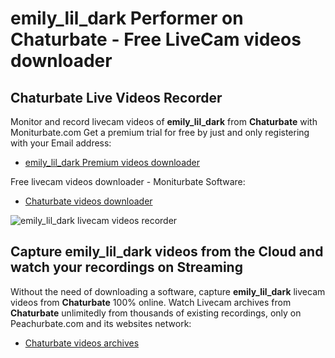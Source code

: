 # emily_lil_dark Performer on Chaturbate - Free LiveCam videos downloader

## Chaturbate Live Videos Recorder

Monitor and record livecam videos of **emily_lil_dark** from **Chaturbate** with Moniturbate.com
Get a premium trial for free by just and only registering with your Email address:
* [emily_lil_dark Premium videos downloader](https://moniturbate.com/request-demo-licence-key.html)

Free livecam videos downloader - Moniturbate Software:
* [Chaturbate videos downloader](https://moniturbate.com/moniturbate-download-software.html)

![emily_lil_dark livecam videos recorder](https://peachurnet.com/templates/moniturbate-software.png)


## Capture emily_lil_dark videos from the Cloud and watch your recordings on Streaming

Without the need of downloading a software, capture **emily_lil_dark** livecam videos from **Chaturbate** 100% online.
Watch Livecam archives from **Chaturbate** unlimitedly from thousands of existing recordings, only on Peachurbate.com and its websites network:
* [Chaturbate videos archives](https://peachurnet.com/)